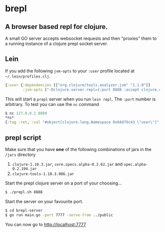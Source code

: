 # brepl

## A browser based repl for clojure.

A small GO server accepts websocket requests and then "proxies" them to a running
instance of a clojure prepl socket server.

## Lein

If you add the following `jvm-opts` to your `:user` profile located at `~/.lein/profiles.clj`.

```clojure
{:user {:dependencies [["org.clojure/tools.analyzer.jvm" "1.1.0"]]
	    :jvm-opts ["-Dclojure.server.repl={:port 8888 :accept clojure.core.server/io-prepl}"]}}
```

This will start a `prepl` server when you run `lein repl`.
The `:port` number is arbitrary.
To test you can use the `nc` command

```clojure
$ nc 127.0.0.1 8888
*ns*
{:tag :ret, :val "#object[clojure.lang.Namespace 0x64d79c43 \"user\"]", :ns "user", :ms 0, :form "*ns*"}
```

## prepl script

Make sure that you have **one** of the following combinations of jars in the `/jars` directory

1. `clojure-1.10.3.jar`, `core.specs.alpha-0.2.62.jar` and `spec.alpha-0.2.194.jar`
2. `clojure-tools-1.10.3.986.jar`


Start the prepl clojure server on a port of your choosing...

```bash
$ ./prepl.sh 8888
```

Start the server on your favourite port.

```bash
$ cd brepl-server
$ go run main.go -port 7777 -serve-from ../public
```

You can now go to [http://localhost:7777](http://localhost:7777)
